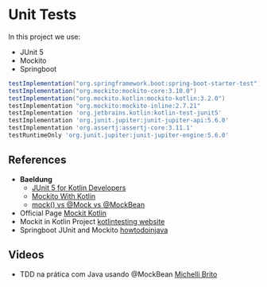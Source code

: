 # Unit Tests

In this project we use:
- JUnit 5
- Mockito
- Springboot

```groovy
testImplementation("org.springframework.boot:spring-boot-starter-test")
testImplementation("org.mockito:mockito-core:3.10.0")
testImplementation("org.mockito.kotlin:mockito-kotlin:3.2.0")
testImplementation "org.mockito:mockito-inline:2.7.21"
testImplementation 'org.jetbrains.kotlin:kotlin-test-junit5'
testImplementation 'org.junit.jupiter:junit-jupiter-api:5.6.0'
testImplementation 'org.assertj:assertj-core:3.11.1'
testRuntimeOnly 'org.junit.jupiter:junit-jupiter-engine:5.6.0'
```
## References
- **Baeldung**
    - [JUnit 5 for Kotlin Developers](https://www.baeldung.com/kotlin/junit-5-kotlin)
    - [Mockito With Kotlin](https://www.baeldung.com/kotlin/mockito)
    - [mock() vs @Mock vs @MockBean](https://www.baeldung.com/java-spring-mockito-mock-mockbean)
- Official Page [Mockit Kotlin](https://github.com/mockito/mockito-kotlin)
- Mockit in Kotlin Project [kotlintesting website](https://kotlintesting.com/using-mockito-in-kotlin-projects/)
- Springboot JUnit and Mockito [howtodoinjava](https://howtodoinjava.com/spring-boot2/testing/spring-boot-mockito-junit-example/)
## Videos
- TDD na prática com Java usando @MockBean
  [Michelli Brito](https://www.youtube.com/watch?v=4VmbETu-dcA)